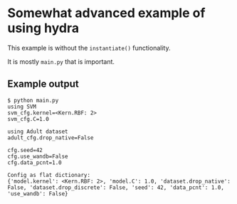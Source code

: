 # Somewhat advanced example of using hydra

This example is without the `instantiate()` functionality.

It is mostly `main.py` that is important.

## Example output

```
$ python main.py
using SVM
svm_cfg.kernel=<Kern.RBF: 2>
svm_cfg.C=1.0

using Adult dataset
adult_cfg.drop_native=False

cfg.seed=42
cfg.use_wandb=False
cfg.data_pcnt=1.0

Config as flat dictionary:
{'model.kernel': <Kern.RBF: 2>, 'model.C': 1.0, 'dataset.drop_native': False, 'dataset.drop_discrete': False, 'seed': 42, 'data_pcnt': 1.0, 'use_wandb': False}
```
